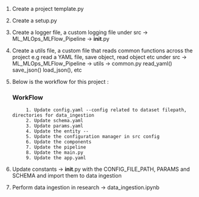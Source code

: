 1) Create a project template.py

2) Create a setup.py

3) Create a logger file, a custom logging file under src -> ML_MLOps_MLFlow_Pipeline -> __init__.py

4) Create a utils file, a custom file that reads common functions across the project e.g read a YAML file, save object, read object etc under
        src -> ML_MLOps_MLFlow_Pipeline -> utils -> common.py
        read_yaml()
        save_json()
        load_json(), etc

5) Below is the workflow for this project :
    ### WorkFlow
            1. Update config.yaml --config related to dataset filepath, directories for data_ingestion
            2. Update schema.yaml
            3. Update params.yaml
            4. Update the entity --
            5. Update the configuration manager in src config
            6. Update the components
            7. Update the pipeline
            8. Update the main.py
            9. Update the app.yaml

6) Update constants -> __init__.py with the CONFIG_FILE_PATH, PARAMS and SCHEMA and import them to data ingestion

7) Perform data ingestion in research -> data_ingestion.ipynb